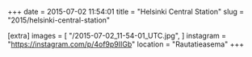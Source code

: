 +++
date = 2015-07-02 11:54:01
title = "Helsinki Central Station"
slug = "2015/helsinki-central-station"

[extra]
images = [
    "/2015-07-02_11-54-01_UTC.jpg",
]
instagram = "https://instagram.com/p/4of9p9IIGb"
location = "Rautatieasema"
+++

